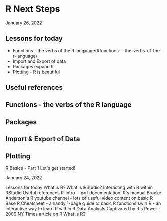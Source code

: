 # R Next Steps

January 26, 2022

## Lessons for today

  * Functions - the verbs of the R language(#functions---the-verbs-of-the-r-language)
  * Import and Export of data
  * Packages expand R
  * Plotting - R is beautiful

## Useful references



## Functions - the verbs of the R language

## Packages

## Import & Export of Data

## Plotting



R Basics - Part 1
Let's get started!

January 24, 2022

Lessons for today
What is R?
What is RStudio?
Interacting with R within RStudio
Useful references
R-intro - .pdf documentation. R's manual
Brooke Anderson's R youtube channel - lots of useful video content on basic R
Base R Cheatsheet - a handy 1-page guide to basic R functions
swirl R - an interactive way to learn R within R
Data Analysts Captivated by R's Power - 2009 NY Times article on R
What is R?
